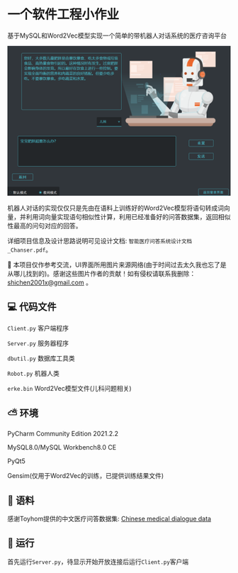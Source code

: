 # 一个软件工程小作业
基于MySQL和Word2Vec模型实现一个简单的带机器人对话系统的医疗咨询平台

![teaserfigure](pic.png)

机器人对话的实现仅仅只是先由在语料上训练好的Word2Vec模型将语句转成词向量，并利用词向量实现语句相似性计算，利用已经准备好的问答数据集，返回相似性最高的问句对应的回答。

详细项目信息及设计思路说明可见设计文档: `智能医疗问答系统设计文档_Chanser.pdf`。

:wave: 本项目仅作参考交流，UI界面所用图片来源网络(由于时间过去太久我也忘了是从哪儿找到的)。感谢这些图片作者的贡献！如有侵权请联系我删除：shichen2001x@gmail.com 。

## :computer: 代码文件
`Client.py` 客户端程序

`Server.py` 服务器程序

`dbutil.py` 数据库工具类

`Robot.py` 机器人类

`erke.bin` Word2Vec模型文件(儿科问题相关)

## :partly_sunny: 环境
PyCharm Community Edition 2021.2.2

MySQL8.0/MySQL Workbench8.0 CE

PyQt5

Gensim(仅用于Word2Vec的训练，已提供训练结果文件)

## :clap: 语料
感谢Toyhom提供的中文医疗问答数据集: [Chinese medical dialogue data](https://github.com/Toyhom/Chinese-medical-dialogue-data)

## :dolphin: 运行
首先运行`Server.py`，待显示开始开放连接后运行`Client.py`客户端


